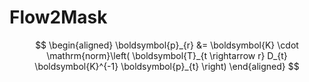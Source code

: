 # Flow2Mask

$$
\begin{aligned}
\boldsymbol{p}_{r} &= \boldsymbol{K} \cdot \mathrm{norm}\left( \boldsymbol{T}_{t \rightarrow r} D_{t} \boldsymbol{K}^{-1} \boldsymbol{p}_{t} \right)
\end{aligned}
$$
